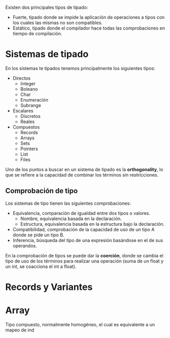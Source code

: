 Existen dos principales tipos de tipado:
- Fuerte, tipado donde se impide la aplicación de operaciones a tipos con los cuales las mismas no son compatibles.
- Estático, tipado donde el compilador hace todas las comprobaciones en tiempo de compilación.

# Sistemas de tipado
En los sistemas te tipados tenemos principalmente los siguientes tipos:
- Directos
	- Integer
	- Boleano
	- Char
	- Enumeración
	- Subrange
- Escalares
	- Discretos
	- Reales
- Compuestos
	- Records
	- Arrays
	- Sets
	- Pointers
	- List
	- Files

Uno de los puntos a buscar en un sistema de tipado es la **orthogonality**, lo que se refiere a la capacidad de combinar los términos sin restricciones.
## Comprobación de tipo
Los sistemas de tipo tienen las siguientes comprobaciones:
- Equivalencia, comparación de igualdad entre dos tipos o valores.
	- Nombre, equivalencia basada en la declaración.
	- Estructura, equivalencia basada en la estructura bajo la declaración.
- Compatibilidad, comprobación de la capacidad de uso de un tipo A donde se pide un tipo B.
- Inferencia, búsqueda del tipo de una expresión basándose en el de sus operandos. 

En la comprobación de tipos se puede dar la **coerción**, donde se cambia el tipo de uso de los términos para realizar una operación (suma de un float y un int, se coacciona el int a float).

# Records y Variantes

# Array
Tipo compuesto, normalmente homogéneo, el cual es equivalente a un mapeo de ind